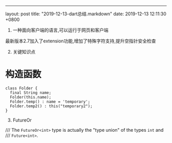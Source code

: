 ---
layout: post
title:  "2019-12-13-dart总结.markdown"
date:   2019-12-13 12:11:30 +0800

1. 一种面向客户端的语言,可以运行于网页和客户端

最新版本2.7加入了extension功能,增加了特殊字符支持,提升空指针安全检查

2. 关键知识点

# 构造函数
```
class Folder {
  final String name;
  Folder(this.name);
  Folder.temp() : name = 'temporary';
  Folder.temp2() : this("temporary2");
}
```

3. FutureOr

/// The `FutureOr<int>` type is actually the "type union" of the types `int` and
/// `Future<int>`.


 
 
    